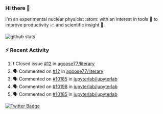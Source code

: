 ### Hi there 👋 

I'm an experimental nuclear physicist :atom: with an interest in tools :wrench: to improve productivity :chart_with_upwards_trend: and scientific insight :telescope:.

![github stats](https://github-readme-stats.vercel.app/api?username=agoose77&show_icons=true&hide_rank=true&hide_title=true&bg_color=30,e76445,904e95&text_color=efe3ec&icon_color=efe3ec)
<!--
**agoose77/agoose77** is a ✨ _special_ ✨ repository because its `README.md` (this file) appears on your GitHub profile.

Here are some ideas to get you started:

- 🔭 I’m currently working on ...
- 🌱 I’m currently learning ...
- 👯 I’m looking to collaborate on ...
- 🤔 I’m looking for help with ...
- 💬 Ask me about ...
- 📫 How to reach me: ...
- 😄 Pronouns: ...
- ⚡ Fun fact: ...
-->

### :zap: Recent Activity
<!--START_SECTION:activity-->
1. ❗️ Closed issue [#12](https://github.com/agoose77/literary/issues/12) in [agoose77/literary](https://github.com/agoose77/literary)
2. 🗣 Commented on [#12](https://github.com/agoose77/literary/issues/12) in [agoose77/literary](https://github.com/agoose77/literary)
3. 🗣 Commented on [#10185](https://github.com/jupyterlab/jupyterlab/issues/10185) in [jupyterlab/jupyterlab](https://github.com/jupyterlab/jupyterlab)
4. 🗣 Commented on [#10198](https://github.com/jupyterlab/jupyterlab/issues/10198) in [jupyterlab/jupyterlab](https://github.com/jupyterlab/jupyterlab)
5. 🗣 Commented on [#10185](https://github.com/jupyterlab/jupyterlab/issues/10185) in [jupyterlab/jupyterlab](https://github.com/jupyterlab/jupyterlab)
<!--END_SECTION:activity-->


[![Twitter Badge](https://img.shields.io/twitter/follow/agoose77?style=flat-square&logo=Twitter&logoColor=white&color=cornflowerblue)](https://twitter.com/agoose77)
